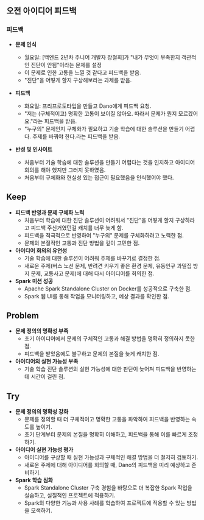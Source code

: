 ## 오전 아이디어 피드백

### 피드백

- **문제 인식**
    - 월요일: [백엔드 2년차 주니어 개발자 장철희]가 "내가 무엇이 부족한지 객관적인 진단이 안됨"이라는 문제를 설정
    - 이 문제로 인한 고통을 느낄 것 같다고 피드백을 받음.
    - "진단"을 어떻게 할지 구상해보라는 과제를 받음.
- **피드백**
    - 화요일: 프리프로토타입을 만들고 Dano에게 피드백 요청.
    - "저는 (구체적이고) 명확한 고통이 보이질 않아요. 따라서 문제가 뭔지 모르겠어요."라는 피드백을 받음.
    - "누구의" 문제인지 구체화가 필요하고 기술 학습에 대한 솔루션을 만들기 어렵다. 주제를 바꿔야 한다.라는 피드백을 받음.

- **반성 및 인사이트**
    - 처음부터 기술 학습에 대한 솔루션을 만들기 어렵다는 것을 인지하고 아이디어 회의를 해야 했지만 그러지 못하였음.
    - 처음부터 구체화와 현실성 있는 접근이 필요했음을 인식했어야 했다.

## Keep

- **피드백 반영과 문제 구체화 노력**
    - 처음부터 학습에 대한 진단 솔루션이 어려워서 "진단”을 어떻게 할지 구상하라고 피드백 주신거였던걸 캐치를 너무 늦게 함.
    - 피드백을 적극적으로 반영하여 "누구의" 문제를 구체화하려고 노력한 점.
    - 문제의 본질적인 고통과 진단 방법을 깊이 고민한 점.
- **아이디어 회의의 유연성**
    - 기술 학습에 대한 솔루션이 어려워 주제를 바꾸기로 결정한 점.
    - 새로운 주제(버스 노선 문제, 반려견 키우기 좋은 환경 문제, 유동인구 과밀집 방지 문제, 교통사고 문제)에 대해 다시 아이디어를 회의한 점.
- **Spark 미션 성공**
    - Apache Spark Standalone Cluster on Docker를 성공적으로 구축한 점.
    - Spark 웹 UI를 통해 작업을 모니터링하고, 예상 결과를 확인한 점.

## Problem

- **문제 정의의 명확성 부족**
    - 초기 아이디어에서 문제의 구체적인 고통과 해결 방법을 명확히 정의하지 못한 점.
    - 피드백을 받았음에도 불구하고 문제의 본질을 늦게 캐치한 점.
- **아이디어의 실현 가능성 부족**
    - 기술 학습 진단 솔루션의 실현 가능성에 대한 판단이 늦어져 피드백을 반영하는 데 시간이 걸린 점.

## Try

- **문제 정의의 명확성 강화**
    - 문제를 정의할 때 더 구체적이고 명확한 고통을 파악하여 피드백을 반영하는 속도를 높이기.
    - 초기 단계부터 문제의 본질을 명확히 이해하고, 피드백을 통해 이를 빠르게 조정하기.
- **아이디어 실현 가능성 평가**
    - 아이디어를 구상할 때 실현 가능성과 구체적인 해결 방법을 더 철저히 검토하기.
    - 새로운 주제에 대해 아이디어를 회의할 때, Dano의 피드백을 미리 예상하고 준비하기.
- **Spark 학습 심화**
    - Spark Standalone Cluster 구축 경험을 바탕으로 더 복잡한 Spark 작업을 실습하고, 실질적인 프로젝트에 적용하기.
    - Spark의 다양한 기능과 사용 사례를 학습하여 프로젝트에 적용할 수 있는 방법을 모색하기.
